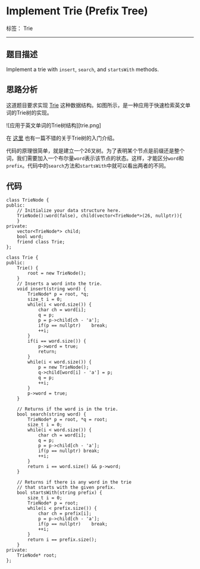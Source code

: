 ﻿# Implement Trie (Prefix Tree)

标签： Trie

---

## 题目描述
Implement a trie with `insert`, `search`, and `startsWith` methods. 

## 思路分析
这道题目要求实现 [Trie](https://en.wiki2.org/wiki/Trie) 这种数据结构。如图所示，是一种应用于快速检索英文单词的Trie树的实现。

![应用于英文单词的Trie树结构][trie.png]

在 [这里](https://www.topcoder.com/community/data-science/data-science-tutorials/using-tries/) 也有一篇不错的关于Trie树的入门介绍。

代码的原理很简单，就是建立一个26叉树。为了表明某个节点是前缀还是整个词，我们需要加入一个布尔量`word`表示该节点的状态。这样，才能区分`word`和`prefix`。代码中的`search`方法和`startsWith`中就可以看出两者的不同。

## 代码
```
class TrieNode {
public:
	// Initialize your data structure here.
	TrieNode():word(false), child(vector<TrieNode*>(26, nullptr)){
	}
private:
	vector<TrieNode*> child;
	bool word;
	friend class Trie;
};

class Trie {
public:
	Trie() {
		root = new TrieNode();
	}
	// Inserts a word into the trie.
	void insert(string word) {
		TrieNode* p = root, *q;
		size_t i = 0;
		while(i < word.size()) {
			char ch = word[i];
			q = p;
			p = p->child[ch - 'a'];
			if(p == nullptr)	break;
			++i;
		}
		if(i == word.size()) {
			p->word = true;
			return;
		}
		while(i < word.size()) {
			p = new TrieNode();
			q->child[word[i] - 'a'] = p;
			q = p;
			++i;
		}
		p->word = true;
	}

	// Returns if the word is in the trie.
	bool search(string word) {
		TrieNode* p = root, *q = root;
		size_t i = 0;
		while(i < word.size()) {
			char ch = word[i];
			q = p;
			p = p->child[ch - 'a'];
			if(p == nullptr) break;
			++i;
		}
		return i == word.size() && p->word;
	}

	// Returns if there is any word in the trie
	// that starts with the given prefix.
	bool startsWith(string prefix) {
		size_t i = 0;
		TrieNode* p = root;
		while(i < prefix.size()) {
			char ch = prefix[i];
			p = p->child[ch - 'a'];
			if(p == nullptr)	break;
			++i;
		}
		return i == prefix.size();
	}
private:
	TrieNode* root;
};
```